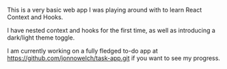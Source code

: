 This is a very basic web app I was playing around with to learn React Context and Hooks.

I have nested context and hooks for the first time, as well as introducing a dark/light theme toggle.

I am currently working on a fully fledged to-do app at https://github.com/jonnowelch/task-app.git if you want to see my progress.

